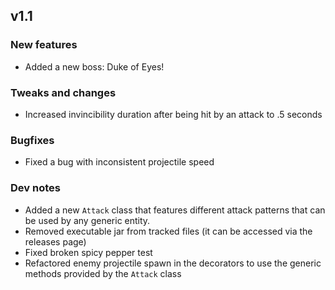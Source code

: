 ## v1.1

### New features
- Added a new boss: Duke of Eyes!

### Tweaks and changes
- Increased invincibility duration after being hit by an attack to .5 seconds

### Bugfixes
- Fixed a bug with inconsistent projectile speed

### Dev notes 
- Added a new `Attack` class that features different attack patterns that can be used by any generic entity.
- Removed executable jar from tracked files (it can be accessed via the releases page)
- Fixed broken spicy pepper test
- Refactored enemy projectile spawn in the decorators to use the generic methods provided by the `Attack` class
